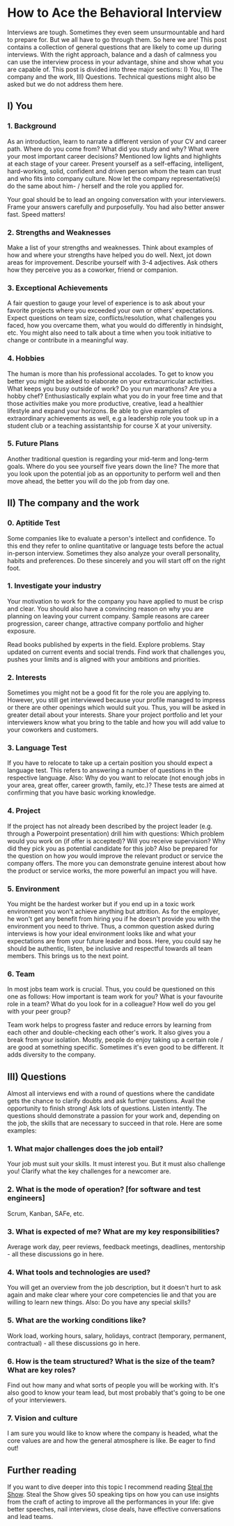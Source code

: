 # How to Ace the Behavioral Interview

Interviews are tough. Sometimes they even seem unsurmountable and hard to prepare for. But we all have to go through them. So here we are! This post contains a collection of general questions that are likely to come up during interviews. With the right approach, balance and a dash of calmness you can use the interview process in your advantage, shine and show what you are capable of. This post is divided into three major sections: I) You, II) The company and the work, III) Questions. Technical questions might also be asked but we do not address them here.

## I) You
### 1. Background
As an introduction, learn to narrate a different version of your CV and career path. Where do you come from? What did you study and why? What were your most important career decisions? Mentioned low lights and highlights at each stage of your career. Present yourself as a self-effacing, intelligent, hard-working, solid, confident and driven person whom the team can trust and who fits into company culture. Now let the company representative(s) do the same about him- / herself and the role you applied for.

Your goal should be to lead an ongoing conversation with your interviewers. Frame your answers carefully and purposefully. You had also better answer fast. Speed matters!
### 2. Strengths and Weaknesses
Make a list of your strengths and weaknesses. Think about examples of how and where your strengths have helped you do well. Next, jot down areas for improvement. Describe yourself with 3-4 adjectives. Ask others how they perceive you as a coworker, friend or companion.
### 3. Exceptional Achievements
A fair question to gauge your level of experience is to ask about your favorite projects where you exceeded your own or others' expectations. Expect questions on team size, conflicts/resolution, what challenges you faced, how you overcame them, what you would do differently in hindsight, etc. You might also need to talk about a time when you took initiative to change or contribute in a meaningful way.
### 4. Hobbies
The human is more than his professional accolades. To get to know you better you might be asked to elaborate on your extracurricular activities. What keeps you busy outside of work? Do you run marathons? Are you a hobby chef? Enthusiastically explain what you do in your free time and that those activities make you more productive, creative, lead a healthier lifestyle and expand your horizons. Be able to give examples of extraordinary achievements as well, e.g a leadership role you took up in a student club or a teaching assistantship for course X at your university.
### 5. Future Plans
Another traditional question is regarding your mid-term and long-term goals. Where do you see yourself five years down the line? The more that you look upon the potential job as an opportunity to perform well and then move ahead, the better you will do the job from day one.
## II) The company and the work
### 0. Aptitide Test
Some companies like to evaluate a person's intellect and confidence. To this end they refer to online quantitative or language tests before the actual in-person interview. Sometimes they also analyze your overall personality, habits and preferences. Do these sincerely and you will start off on the right foot.
### 1. Investigate your industry
Your motivation to work for the company you have applied to must be crisp and clear. You should also have a convincing reason on why you are planning on leaving your current company. Sample reasons are career progression, career change, attractive company portfolio and higher exposure.

Read books published by experts in the field. Explore problems. Stay updated on current events and social trends. Find work that challenges you, pushes your limits and is aligned with your ambitions and priorities.
### 2. Interests
Sometimes you might not be a good fit for the role you are applying to. However, you still get interviewed because your profile managed to impress or there are other openings which would suit you. Thus, you will be asked in greater detail about your interests. Share your project portfolio and let your interviewers know what you bring to the table and how you will add value to your coworkers and customers. 
### 3. Language Test
If you have to relocate to take up a certain position you should expect a language test. This refers to answering a number of questions in the respective language. Also: Why do you want to relocate (not enough jobs in your area, great offer, career growth, family, etc.)? These tests are aimed at confirming that you have basic working knowledge.
### 4. Project
If the project has not already been described by the project leader (e.g. through a Powerpoint presentation) drill him with questions: Which problem would you work on (if offer is accepted)? Will you receive supervision? Why did they pick you as potential candidate for this job? Also be prepared for the question on how *you* would improve the relevant product or service the company offers. The more you can demonstrate genuine interest about how the product or service works, the more powerful an impact you will have.
### 5. Environment
You might be the hardest worker but if you end up in a toxic work environment you won't achieve anything but attrition. As for the employer, he won't get any benefit from hiring you if he doesn't provide you with the environment you need to thrive. Thus, a common question asked during interviews is how your ideal environment looks like and what your expectations are from your future leader and boss. Here, you could say he should be authentic, listen, be inclusive and respectful towards all team members. This brings us to the next point.
### 6. Team
In most jobs team work is crucial. Thus, you could be questioned on this one as follows: How important is team work for you? What is your favourite role in a team? What do you look for in a colleague? How well do you gel with your peer group?

Team work helps to progress faster and reduce errors by learning from each other and double-checking each other's work. It also gives you a break from your isolation. Mostly, people do enjoy taking up a certain role / are good at something specific. Sometimes it's even good to be different. It adds diversity to the company.


## III) Questions
Almost all interviews end with a round of questions where the candidate gets the chance to clarify doubts and ask further questions. Avail the opportunity to finish strong! Ask lots of questions. Listen intently. The questions should demonstrate a passion for your work and, depending on the job, the skills that are necessary to succeed in that role. Here are some examples:
### 1. What major challenges does the job entail? 
Your job must suit your skills. It must interest you. But it must also challenge you! Clarify what the key challenges for a newcomer are.
### 2. What is the mode of operation? [for software and test engineers]
Scrum, Kanban, SAFe, etc.
### 3. What is expected of me? What are my key responsibilities?
Average work day, peer reviews, feedback meetings, deadlines, mentorship - all these discussions go in here.
### 4. What tools and technologies are used?
You will get an overview from the job description, but it doesn't hurt to ask again and make clear where your core competencies lie and that you are willing to learn new things. Also: Do you have any special skills?
### 5. What are the working conditions like?
Work load, working hours, salary, holidays, contract (temporary, permanent, contractual) - all these discussions go in here.
### 6. How is the team structured? What is the size of the team? What are key roles?
Find out how many and what sorts of people you will be working with. It's also good to know your team lead, but most probably that's going to be one of your interviewers.
### 7. Vision and culture
I am sure you would like to know where the company is headed, what the core values are and how the general atmosphere is like. Be eager to find out!

## Further reading
If you want to dive deeper into this topic I recommend reading [Steal the Show](https://www.amazon.com/-/de/dp/0544800842/ref=sr_1_1?__mk_de_DE=%C3%85M%C3%85%C5%BD%C3%95%C3%91&dchild=1&keywords=steal+the+show&qid=1616074132&s=books&sr=1-1). Steal the Show gives 50 speaking tips on how you can use insights from the craft of acting to improve all the performances in your life: give better speeches, nail interviews, close deals, have effective conversations and lead teams.
